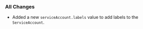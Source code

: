 ### All Changes

- Added a new `serviceAccount.labels` value to add labels to the `ServiceAccount`.
